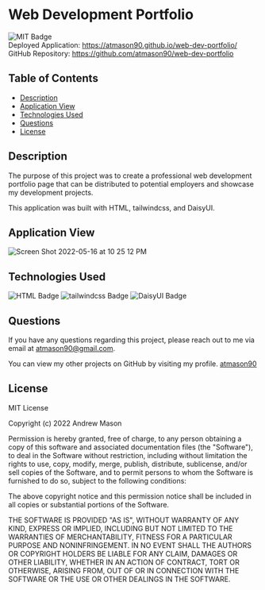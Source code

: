 # Web Development Portfolio

![MIT Badge](https://img.shields.io/badge/License-MIT-blue)  
Deployed Application: https://atmason90.github.io/web-dev-portfolio/  
GitHub Repository: https://github.com/atmason90/web-dev-portfolio

## Table of Contents

- [Description](#description)
- [Application View](#application-view)
- [Technologies Used](#technologies-used)
- [Questions](#questions)
- [License](#license)

## Description

The purpose of this project was to create a professional web development portfolio page that can be distributed to potential employers and showcase my development projects.

This application was built with HTML, tailwindcss, and DaisyUI.

## Application View

![Screen Shot 2022-05-16 at 10 25 12 PM](https://user-images.githubusercontent.com/99947655/168735359-7701b9a0-38d1-4ea2-bd04-6b2d3a22525c.png)

## Technologies Used

![HTML Badge](https://img.shields.io/badge/Language-HTML-red)
![tailwindcss Badge](https://img.shields.io/badge/Framework-tailwindcss-9cf)
![DaisyUI Badge](https://img.shields.io/badge/UI-DaisyUI-yellow)

## Questions

If you have any questions regarding this project, please reach out to me via email at [atmason90@gmail.com](mailto:atmason90@gmail.com).

You can view my other projects on GitHub by visiting my profile. [atmason90](https://github.com/atmason90)

## License

MIT License

Copyright (c) 2022 Andrew Mason

Permission is hereby granted, free of charge, to any person obtaining a copy
of this software and associated documentation files (the "Software"), to deal
in the Software without restriction, including without limitation the rights
to use, copy, modify, merge, publish, distribute, sublicense, and/or sell
copies of the Software, and to permit persons to whom the Software is
furnished to do so, subject to the following conditions:

The above copyright notice and this permission notice shall be included in all
copies or substantial portions of the Software.

THE SOFTWARE IS PROVIDED "AS IS", WITHOUT WARRANTY OF ANY KIND, EXPRESS OR
IMPLIED, INCLUDING BUT NOT LIMITED TO THE WARRANTIES OF MERCHANTABILITY,
FITNESS FOR A PARTICULAR PURPOSE AND NONINFRINGEMENT. IN NO EVENT SHALL THE
AUTHORS OR COPYRIGHT HOLDERS BE LIABLE FOR ANY CLAIM, DAMAGES OR OTHER
LIABILITY, WHETHER IN AN ACTION OF CONTRACT, TORT OR OTHERWISE, ARISING FROM,
OUT OF OR IN CONNECTION WITH THE SOFTWARE OR THE USE OR OTHER DEALINGS IN THE
SOFTWARE.
